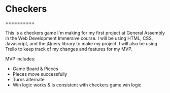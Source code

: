 # Checkers
==========

This is a checkers game I'm making for my first project at General Assembly in the Web Development Immersive course.
I will be using HTML, CSS, Javascript, and the jQuery library to make my project. I will also be using Trello to keep track of my changes and features for my MVP.

MVP includes:

- Game Board & Pieces
- Pieces move successfully
- Turns alternate
- Win logic works & is consistent with checkers game win logic


